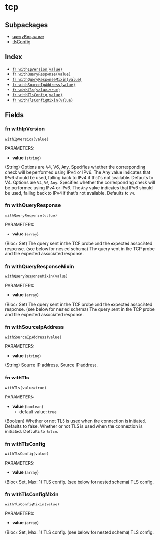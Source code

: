 # tcp



## Subpackages

* [queryResponse](queryResponse.md)
* [tlsConfig](tlsConfig.md)

## Index

* [`fn withIpVersion(value)`](#fn-withipversion)
* [`fn withQueryResponse(value)`](#fn-withqueryresponse)
* [`fn withQueryResponseMixin(value)`](#fn-withqueryresponsemixin)
* [`fn withSourceIpAddress(value)`](#fn-withsourceipaddress)
* [`fn withTls(value=true)`](#fn-withtls)
* [`fn withTlsConfig(value)`](#fn-withtlsconfig)
* [`fn withTlsConfigMixin(value)`](#fn-withtlsconfigmixin)

## Fields

### fn withIpVersion

```jsonnet
withIpVersion(value)
```

PARAMETERS:

* **value** (`string`)

(String) Options are V4, V6, Any. Specifies whether the corresponding check will be performed using IPv4 or IPv6. The Any value indicates that IPv6 should be used, falling back to IPv4 if that's not available. Defaults to V4.
Options are `V4`, `V6`, `Any`. Specifies whether the corresponding check will be performed using IPv4 or IPv6. The `Any` value indicates that IPv6 should be used, falling back to IPv4 if that's not available. Defaults to `V4`.
### fn withQueryResponse

```jsonnet
withQueryResponse(value)
```

PARAMETERS:

* **value** (`array`)

(Block Set) The query sent in the TCP probe and the expected associated response. (see below for nested schema)
The query sent in the TCP probe and the expected associated response.
### fn withQueryResponseMixin

```jsonnet
withQueryResponseMixin(value)
```

PARAMETERS:

* **value** (`array`)

(Block Set) The query sent in the TCP probe and the expected associated response. (see below for nested schema)
The query sent in the TCP probe and the expected associated response.
### fn withSourceIpAddress

```jsonnet
withSourceIpAddress(value)
```

PARAMETERS:

* **value** (`string`)

(String) Source IP address.
Source IP address.
### fn withTls

```jsonnet
withTls(value=true)
```

PARAMETERS:

* **value** (`boolean`)
   - default value: `true`

(Boolean) Whether or not TLS is used when the connection is initiated. Defaults to false.
Whether or not TLS is used when the connection is initiated. Defaults to `false`.
### fn withTlsConfig

```jsonnet
withTlsConfig(value)
```

PARAMETERS:

* **value** (`array`)

(Block Set, Max: 1) TLS config. (see below for nested schema)
TLS config.
### fn withTlsConfigMixin

```jsonnet
withTlsConfigMixin(value)
```

PARAMETERS:

* **value** (`array`)

(Block Set, Max: 1) TLS config. (see below for nested schema)
TLS config.